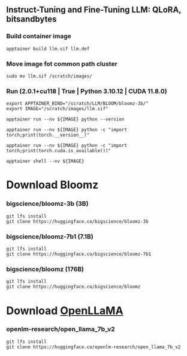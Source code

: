 Instruct-Tuning and Fine-Tuning LLM: QLoRA, bitsandbytes
-----
### Build container image
```
apptainer build llm.sif llm.def
```
### Move image fot common path cluster
```
sudo mv llm.sif /scratch/images/
```

### Run (2.0.1+cu118 | True | Python 3.10.12 | CUDA 11.8.0)
```
export APPTAINER_BIND="/scratch/LLM/BLOOM/bloomz-3b/"
export IMAGE="/scratch/images/llm.sif"

apptainer run --nv ${IMAGE} python --version

apptainer run --nv ${IMAGE} python -c "import torch;print(torch.__version__)"

apptainer run --nv ${IMAGE} python -c "import torch;print(torch.cuda.is_available())"

apptainer shell --nv ${IMAGE}
```

# Download Bloomz

### bigscience/bloomz-3b (3B)
```
git lfs install
git clone https://huggingface.co/bigscience/bloomz-3b
```
### bigscience/bloomz-7b1 (7.1B)
```
git lfs install
git clone https://huggingface.co/bigscience/bloomz-7b1
```
### bigscience/bloomz (176B)
```
git lfs install
git clone https://huggingface.co/bigscience/bloomz
```

# Download [OpenLLaMA](https://github.com/openlm-research/open_llama)

### openlm-research/open_llama_7b_v2
```
git lfs install
git clone https://huggingface.co/openlm-research/open_llama_7b_v2
```



